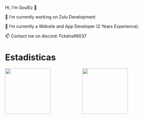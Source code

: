 
Hi, I'm SoulEz 👋

🔭 I’m currently working on Zulu Development

🌱 I’m currently a Website and App Developer (2 Years Experience).

📫 Contact me on discord: Fckdns#6037

# Estadisticas

<p align="center">
  <img align="left" height="150px" src="https://github-readme-stats.vercel.app/api?username=igormartins4&theme=vision-friendly-dark&show_icons=true" />
  <img height="150px" src="https://github-readme-stats.vercel.app/api/top-langs/?username=igormartins4&layout=compact&theme=vision-friendly-dark"/>
</p>
